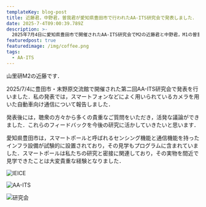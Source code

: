 ```yaml
---
templateKey: blog-post
title: 近藤君，中野君，曽我君が愛知県豊田市で行われたAA-ITS研究会で発表しました．
date: 2025-7-4T09:00:39.789Z
description: >-
  2025年7月4日に愛知県豊田市で開催されたAA-ITS研究会でM2の近藤君と中野君，M1の曽我君が発表を行いました．
featuredpost: true
featuredimage: /img/coffee.png
tags:
  - AA-ITS
---
```

山里研M2の近藤です．

2025/7/4に豊田市・末野原交流館で開催された第二回AA-ITS研究会で発表を行いました．私の発表では，スマートフォンなどによく用いられているカメラを用いた自動車向け通信について報告しました．

発表後には，聴衆の方々から多くの貴重なご質問をいただき，活発な議論ができました．これらのフィードバックを今後の研究に活かしていきたいと思います．

愛知県豊田市は，スマートポールと呼ばれるセンシング機能と通信機能を持ったインフラ設備が試験的に設置されており，その見学もプログラムに含まれていました．スマートポールは私たちの研究と密接に関連しており，その実物を間近で見学できたことは大変貴重な経験となりました．


![IEICE](./20250704-AAITS-0)

![AA-ITS](./20250704-AAITS-1)

![研究会](./20250704-AAITS-2)